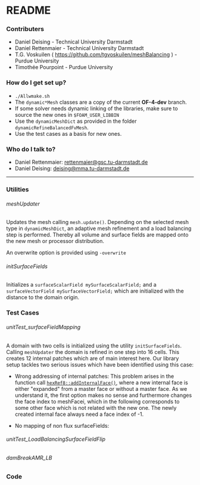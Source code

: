 # README #

### Contributers ###

* Daniel Deising - Technical University Darmstadt
* Daniel Rettenmaier - Technical University Darmstadt
* T.G. Voskuilen ( https://github.com/tgvoskuilen/meshBalancing ) - Purdue University
* Timothée Pourpoint - Purdue University


### How do I get set up? ###
* `./Allwmake.sh`
* The `dynamic*Mesh` classes are a copy of the current **OF-4-dev** branch.
* If some solver needs dynamic linking of the libraries, make sure to source the new ones in `$FOAM_USER_LIBBIN`
* Use the `dynamicMeshDict` as provided in the folder `dynamicRefineBalancedFvMesh`.
* Use the test cases as a basis for new ones.

### Who do I talk to? ###

* Daniel Rettenmaier: rettenmaier@gsc.tu-darmstadt.de
* Daniel Deising: deising@mma.tu-darmstadt.de

***
### Utilities ###
###### meshUpdater
Updates the mesh calling `mesh.update()`. Depending on the selected mesh type in `dynamicMeshDict`, an adaptive mesh refinement and a load balancing step is performed.
Thereby all volume and surface fields are mapped onto the new mesh or processor distribution. 

An overwrite option is provided using `-overwrite`

###### initSurfaceFields
Initializes a `surfaceScalarField mySurfaceScalarField;` and a `surfaceVectorField mySurfaceVectorField;` which are initialized with the distance to the domain origin.


### Test Cases ###
###### unitTest_surfaceFieldMapping
A domain with two cells is initialized using the utility `initSurfaceFields`. Calling `meshUpdater` the domain is refined in one step into 16 cells. This creates 12 internal patches which are of main interest here. Our library setup tackles two serious issues which have been identified using this case: 
*    Wrong addressing of internal patches: This problem arises in the function call [`hexRef8::addInternalFace()`](https://bitbucket.org/drettenmaier/amrandloadbalancing/commits/1cef6f9569fe7525b5b769c43c910ec50dbd6785?at=master#chg-src/dynamicMesh/polyTopoChange/polyTopoChange/hexRef8/hexRef8.C), where a new internal face is either "expanded" from a master face or without a master face. As we understand it, the first option makes no sense and furthermore changes the face index to meshFacei, which in the following corresponds to some other face which is not related with the new one. The newly created internal face always need a face index of -1. 

*    No mapping of non flux surfaceFields:

###### unitTest_LoadBalancingSurfaceFieldFlip

###### damBreakAMR_LB

### Code ###